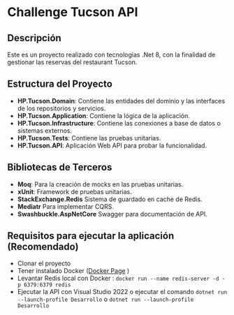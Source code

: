 # Challenge Tucson API

## Descripción
Este es un proyecto realizado con tecnologías .Net 8, con la finalidad de gestionar las reservas del restaurant Tucson.

## Estructura del Proyecto
- **HP.Tucson.Domain**: Contiene las entidades del dominio y las interfaces de los repositorios y servicios.
- **HP.Tucson.Application**: Contiene la lógica de la aplicación.
- **HP.Tucson.Infrastructure**: Contiene las conexiones a base de datos o sistemas externos.
- **HP.Tucson.Tests**: Contiene las pruebas unitarias.
- **HP.Tucson.API**: Aplicación Web API para probar la funcionalidad.

## Bibliotecas de Terceros
- **Moq**: Para la creación de mocks en las pruebas unitarias.
- **xUnit**: Framework de pruebas unitarias.
- **StackExchange.Redis** Sistema de guardado en cache de Redis.
- **Mediatr** Para implementar CQRS.
- **Swashbuckle.AspNetCore** Swagger para documentación de API.

## Requisitos para ejecutar la aplicación (Recomendado)
- Clonar el proyecto
- Tener instalado Docker ([Docker Page](https://docs.docker.com/desktop/setup/install/windows-install/) )
- Levantar Redis local con Docker : `docker run --name redis-server -d -p 6379:6379 redis`
- Ejecutar la API con Visual Studio 2022 o ejecutar el comando `dotnet run --launch-profile Desarrollo` o `dotnet run --launch-profile Desarrollo`